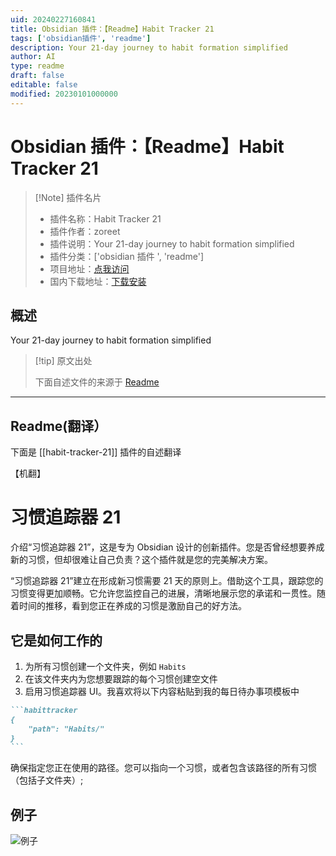 ```yaml
---
uid: 20240227160841
title: Obsidian 插件：【Readme】Habit Tracker 21
tags: ['obsidian插件', 'readme']
description: Your 21-day journey to habit formation simplified
author: AI
type: readme
draft: false
editable: false
modified: 20230101000000
---
```


# Obsidian 插件：【Readme】Habit Tracker 21

> [!Note] 插件名片
> - 插件名称：Habit Tracker 21
> - 插件作者：zoreet
> - 插件说明：Your 21-day journey to habit formation simplified
> - 插件分类：['obsidian 插件 ', 'readme']
> - 项目地址：[点我访问](https://github.com/zoreet/habit-tracker)
> - 国内下载地址：[下载安装](https://pkmer.cn/products/plugin/pluginMarket/?habit-tracker-21)

## 概述

Your 21-day journey to habit formation simplified

> [!tip] 原文出处
>
>下面自述文件的来源于 [Readme](https://ghproxy.net/https://raw.githubusercontent.com/zoreet/habit-tracker/master/README.md)

---

## Readme(翻译）

下面是 [[habit-tracker-21]] 插件的自述翻译

【机翻】

# 习惯追踪器 21

介绍“习惯追踪器 21”，这是专为 Obsidian 设计的创新插件。您是否曾经想要养成新的习惯，但却很难让自己负责？这个插件就是您的完美解决方案。

“习惯追踪器 21”建立在形成新习惯需要 21 天的原则上。借助这个工具，跟踪您的习惯变得更加顺畅。它允许您监控自己的进展，清晰地展示您的承诺和一贯性。随着时间的推移，看到您正在养成的习惯是激励自己的好方法。

## 它是如何工作的

1. 为所有习惯创建一个文件夹，例如 `Habits`
2. 在该文件夹内为您想要跟踪的每个习惯创建空文件
3. 启用习惯追踪器 UI。我喜欢将以下内容粘贴到我的每日待办事项模板中

~~~markdown
```habittracker
{
	"path": "Habits/"
}
```
~~~

确保指定您正在使用的路径。您可以指向一个习惯，或者包含该路径的所有习惯（包括子文件夹）;

## 例子

![例子](https://cdn.pkmer.cn/covers/habit-tracker-21_2_0.png!pkmer)
